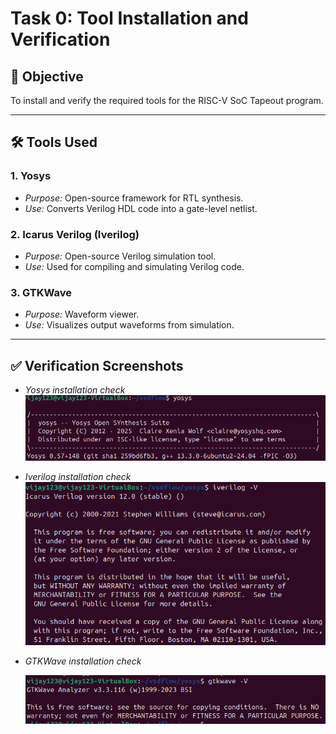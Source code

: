 # Task 0: Tool Installation and Verification

## 📌 Objective
To install and verify the required tools for the RISC-V SoC Tapeout program.

---

## 🛠 Tools Used
### 1. Yosys
- *Purpose:* Open-source framework for RTL synthesis.
- *Use:* Converts Verilog HDL code into a gate-level netlist.

### 2. Icarus Verilog (Iverilog)
- *Purpose:* Open-source Verilog simulation tool.
- *Use:* Used for compiling and simulating Verilog code.

### 3. GTKWave
- *Purpose:* Waveform viewer.
- *Use:* Visualizes output waveforms from simulation.

---

## ✅ Verification Screenshots
- *Yosys installation check*
  ![Yosys Installed](images/yosys.png)



- *Iverilog installation check*
  ![Iverilog Installed](images/iverilog.png)

- *GTKWave installation check*

  ![GTKWave Installed](images/gtkwave.png)


